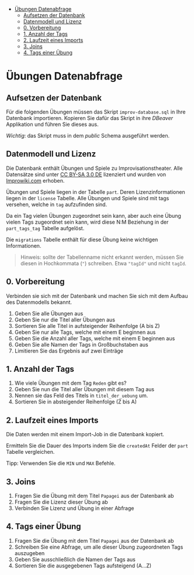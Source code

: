 - [Übungen Datenabfrage](#übungen-datenabfrage)
  - [Aufsetzen der Datenbank](#aufsetzen-der-datenbank)
  - [Datenmodell und Lizenz](#datenmodell-und-lizenz)
  - [0. Vorbereitung](#0-vorbereitung)
  - [1. Anzahl der Tags](#1-anzahl-der-tags)
  - [2. Laufzeit eines Imports](#2-laufzeit-eines-imports)
  - [3. Joins](#3-joins)
  - [4. Tags einer Übung](#4-tags-einer-übung)

# Übungen Datenabfrage

## Aufsetzen der Datenbank

Für die folgenden Übungen müssen das Skript `improv-database.sql` in Ihre Datenbank importieren. Kopieren Sie dafür das Skript in ihre _DBeaver_ Applikation und führen Sie dieses aus.

_Wichtig_: das Skript muss in dem _public_ Schema ausgeführt werden.

## Datenmodell und Lizenz

Die Datenbank enthält Übungen und Spiele zu Improvisationstheater.
Alle Datensätze sind unter [CC BY-SA 3.0 DE](https://improwiki.com/de/lizenz) lizenziert und wurden von [Improwiki.com](https://improwiki.com) erhoben.

Übungen und Spiele liegen in der Tabelle `part`. Deren Lizenzinformationen liegen in der `license` Tabelle.
Alle Übungen und Spiele sind mit tags versehen, welche in `tag` aufzufinden sind.

Da ein Tag vielen Übungen zugeordnet sein kann, aber auch eine Übung vielen Tags zugeordnet sein kann, wird diese N:M Beziehung in der `part_tags_tag` Tabelle aufgelöst.

Die `migrations` Tabelle enthält für diese Übung keine wichtigen Informationen.

> Hinweis: sollte der Tabellenname nicht erkannt werden, müssen Sie diesen in Hochkommata (`"`) schreiben.
> Etwa `"tagId"` und nicht `tagId`.

## 0. Vorbereitung

Verbinden sie sich mit der Datenbank und machen Sie sich mit dem Aufbau des Datenmodells bekannt.

1. Geben Sie alle Übungen aus
2. Geben Sie nur die Titel aller Übungen aus
3. Sortieren Sie alle Titel in aufsteigender Reihenfolge (A bis Z)
4. Geben Sie nur alle Tags, welche mit einem E beginnen aus
5. Geben Sie die Anzahl aller Tags, welche mit einem E beginnen aus
6. Geben Sie alle Namen der Tags in Großbuchstaben aus
7. Limitieren Sie das Ergebnis auf zwei Einträge

## 1. Anzahl der Tags

1. Wie viele Übungen mit dem Tag `Reden` gibt es?
2. Geben Sie nun die Titel aller Übungen mit diesem Tag aus
3. Nennen sie das Feld des Titels in `titel_der_uebung` um.
4. Sortieren Sie in absteigender Reihenfolge (Z bis A)

## 2. Laufzeit eines Imports

Die Daten werden mit einem Import-Job in die Datenbank kopiert.

Ermitteln Sie die Dauer des Imports indem Sie die `createdAt` Felder der `part` Tabelle vergleichen.

Tipp: Verwenden Sie die `MIN` und `MAX` Befehle.

## 3. Joins

1. Fragen Sie die Übung mit dem Titel `Papagei` aus der Datenbank ab
2. Fragen Sie die Lizenz dieser Übung ab
3. Verbinden Sie Lizenz und Übung in einer Abfrage

## 4. Tags einer Übung

1. Fragen Sie die Übung mit dem Titel `Papagei` aus der Datenbank ab
2. Schreiben Sie eine Abfrage, um alle dieser Übung zugeordneten Tags auszugeben
3. Geben Sie ausschließlich die Namen der Tags aus
4. Sortieren Sie die ausgegebenen Tags aufsteigend (A...Z)
